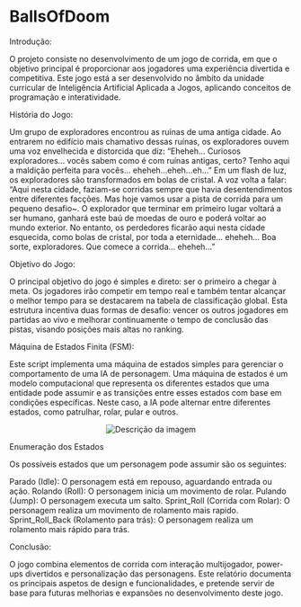 # BallsOfDoom

Introdução:

  O projeto consiste no desenvolvimento de um jogo de corrida, em que o objetivo principal é proporcionar aos jogadores uma experiência divertida e competitiva. Este jogo está a ser desenvolvido no âmbito da unidade curricular de Inteligência Artificial Aplicada a Jogos, aplicando conceitos de programação e interatividade.


História do Jogo:

  Um grupo de exploradores encontrou as ruínas de uma antiga cidade. Ao entrarem no edifício mais chamativo dessas ruínas, os exploradores ouvem uma voz envelhecida e distorcida que diz:
“Eheheh… Curiosos exploradores… vocês sabem como é com ruínas antigas, certo? Tenho aqui a maldição perfeita para vocês... eheheh...eheh...eh…”
Em um flash de luz, os exploradores são transformados em bolas de cristal. A voz volta a falar: “Aqui nesta cidade, faziam-se corridas sempre que havia desentendimentos entre diferentes facções. Mas hoje vamos usar a pista de corrida para um pequeno desafio~. O explorador que terminar em primeiro lugar voltará a ser humano, ganhará este baú de moedas de ouro e poderá voltar ao mundo exterior. No entanto, os perdedores ficarão aqui nesta cidade esquecida, como bolas de cristal, por toda a eternidade... eheheh… Boa sorte, exploradores. Que comece a corrida… eheheh…”

  Objetivo do Jogo:
  
  O principal objetivo do jogo é simples e direto: ser o primeiro a chegar à meta. Os jogadores irão competir em tempo real e também tentar alcançar o melhor tempo para se destacarem na tabela de classificação global. Esta estrutura incentiva duas formas de desafio: vencer os outros jogadores em partidas ao vivo e melhorar continuamente o tempo de conclusão das pistas, visando posições mais altas no ranking.
  
  Máquina de Estados Finita (FSM): 

  Este script implementa uma máquina de estados simples para gerenciar o comportamento de uma IA de personagem. Uma máquina de estados é um modelo computacional que representa os diferentes estados que uma entidade pode assumir e as transições entre esses estados com base em condições específicas. Neste caso, a IA pode alternar entre diferentes estados, como patrulhar, rolar, pular e outros.


<p align="center">
  <img src="https://github.com/user-attachments/assets/f0fa1010-6635-4e24-8fbe-ae77aadc2edb" alt="Descrição da imagem">
</p>



  Enumeração dos Estados

Os possíveis estados que um personagem pode assumir são os seguintes:

  Parado (Idle): O personagem está em repouso, aguardando entrada ou ação.
  Rolando (Roll): O personagem inicia um movimento de rolar.
  Pulando (Jump): O personagem executa um salto.
  Sprint_Roll (Corrida com Rolar): O personagem realiza um movimento de rolamento mais rapido.
  Sprint_Roll_Back (Rolamento para trás): O personagem realiza um rolamento mais rápido para trás.

   
Conclusão:

  O jogo combina elementos de corrida com interação multijogador, power-ups divertidos e personalização das personagens. Este relatório documenta os principais aspetos de design e funcionalidades, e pretende servir de base para futuras melhorias e expansões no desenvolvimento deste jogo.
